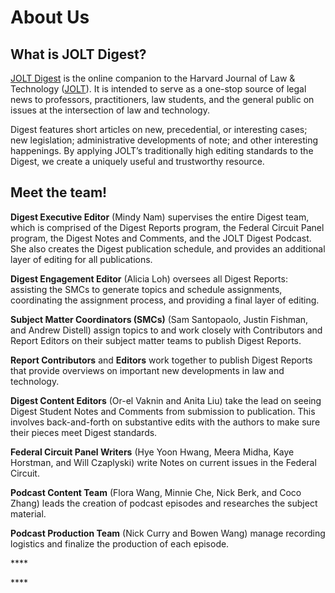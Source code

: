 # About Us

## What is JOLT Digest?

[JOLT Digest](http://jolt.law.harvard.edu/digest) is the online companion to the Harvard Journal of Law & Technology \([JOLT](http://jolt.law.harvard.edu/)\). It is intended to serve as a one-stop source of legal news to professors, practitioners, law students, and the general public on issues at the intersection of law and technology.

Digest features short articles on new, precedential, or interesting cases; new legislation; administrative developments of note; and other interesting happenings. By applying JOLT’s traditionally high editing standards to the Digest, we create a uniquely useful and trustworthy resource.

## Meet the team!

**Digest Executive Editor** \(Mindy Nam\) supervises the entire Digest team, which is comprised of the Digest Reports program, the Federal Circuit Panel program, the Digest Notes and Comments, and the JOLT Digest Podcast. She also creates the Digest publication schedule, and provides an additional layer of editing for all publications.

**Digest Engagement Editor** \(Alicia Loh\) oversees all Digest Reports: assisting the SMCs to generate topics and schedule assignments, coordinating the assignment process, and providing a final layer of editing.

**Subject Matter Coordinators \(SMCs\)** \(Sam Santopaolo, Justin Fishman, and Andrew Distell\) assign topics to and work closely with Contributors and Report Editors on their subject matter teams to publish Digest Reports. 

**Report Contributors** and **Editors** work together to publish Digest Reports that provide overviews on important new developments in law and technology. 

**Digest Content Editors** \(Or-el Vaknin and Anita Liu\) take the lead on seeing Digest Student Notes and Comments from submission to publication. This involves back-and-forth on substantive edits with the authors to make sure their pieces meet Digest standards. 

**Federal Circuit Panel Writers** \(Hye Yoon Hwang, Meera Midha, Kaye Horstman, and Will Czaplyski\) write Notes on current issues in the Federal Circuit. 

**Podcast Content Team** \(Flora Wang, Minnie Che, Nick Berk, and Coco Zhang\) leads the creation of podcast episodes and researches the subject material. 

**Podcast Production Team** \(Nick Curry and Bowen Wang\) manage recording logistics and finalize the production of each episode. 

\*\*\*\*

\*\*\*\*


